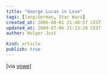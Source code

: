 ```yaml
---
title: "George Lucas in Love"
tags: [lang:German, Star Wars]
created_at: 2006-08-01 21:48:57 CEST
updated_at: 2009-07-06 21:13:28 CEST
author: Holger Just

kind: article
publish: true
---
```


<object type="application/x-shockwave-flash" style="width: 400px; height: 326px;" data="http://video.google.com/googleplayer.swf?docId=5058529870025933880" class="center"/>

[via [vowe](http://vowe.net/archives/007532.html)]